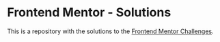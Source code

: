 # Frontend Mentor - Solutions

This is a repository with the solutions to the [Frontend Mentor Challenges](https://www.frontendmentor.io/challenges).